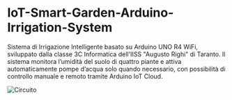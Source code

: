 # IoT-Smart-Garden-Arduino-Irrigation-System
Sistema di Irrigazione Intelligente basato su Arduino UNO R4 WiFi, sviluppato dalla classe 3C Informatica dell'IISS "Augusto Righi" di Taranto. Il sistema monitora l’umidità del suolo di quattro piante e attiva automaticamente pompe d’acqua solo quando necessario, con possibilità di controllo manuale e remoto tramite Arduino IoT Cloud.

![Circuito](https://github.com/Renelix/IoT-Smart-Garden-Arduino-Irrigation-System/blob/main/Circuit.png?raw=true)